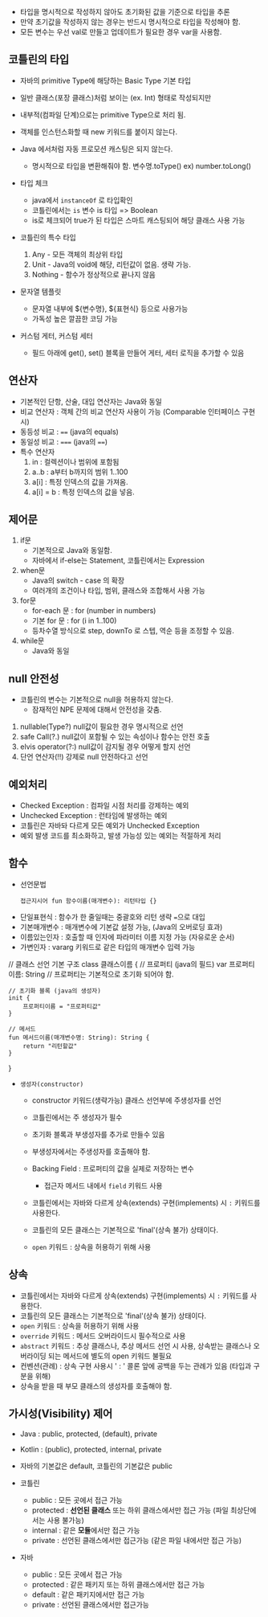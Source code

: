 - 타입을 명시적으로 작성하지 않아도 초기화된 값을 기준으로 타입을 추론
- 만약 초기값을 작성하지 않는 경우는 반드시 명시적으로 타입을 작성해야 함.
- 모든 변수는 우선 val로 만들고 업데이트가 필요한 경우 var을 사용함.

## 코틀린의 타입
- 자바의 primitive Type에 해당하는 Basic Type 기본 타입
- 일반 클래스(포장 클래스)처럼 보이는 (ex. Int) 형태로 작성되지만
- 내부적(컴파일 단계)으로는 primitive Type으로 처리 됨.
- 객체를 인스턴스화할 때 new 키워드를 붙이지 않는다.
- Java 에서처럼 자동 프로모션 캐스팅은 되지 않는다.
    - 명시적으로 타입을 변환해줘야 함. 변수명.toType() ex) number.toLong()
- 타입 체크
    - java에서 `instanceOf` 로 타입확인
    - 코틀린에서는 `is`  변수 is 타입 => Boolean
    - is로 체크되어 true가 된 타입은 스마트 캐스팅되어 해당 클래스 사용 가능
- 코틀린의 특수 타입
    1. Any - 모든 객체의 최상위 타입
    2. Unit - Java의 void에 해당, 리턴값이 없음. 생략 가능.
    3. Nothing - 함수가 정상적으로 끝나지 않음
- 문자열 템플릿
    - 문자열 내부에 ${변수명}, ${표현식} 등으로 사용가능
    - 가독성 높은 깔끔한 코딩 가능

- 커스텀 게터, 커스텀 세터
    - 필드 아래에 get(), set() 블록을 만들어 게터, 세터 로직을 추가할 수 있음

## 연산자
- 기본적인 단항, 산술, 대입 연산자는 Java와 동일
- 비교 연산자 : 객체 간의 비교 연산자 사용이 가능 (Comparable 인터페이스 구현시)
- 동등성 비교 : `==`  (java의 equals)
- 동일성 비교 : `===` (java의 `==`)
- 특수 연산자
    1. in : 컬렉션이나 범위에 포함됨
    2. a..b : a부터 b까지의 범위 1..100
    3. a[i] : 특정 인덱스의 값을 가져옴.
    4. a[i] = b : 특정 인덱스의 값을 넣음. 

## 제어문
1. if문
   - 기본적으로 Java와 동일함.
   - 자바에서 if-else는 Statement, 코틀린에서는 Expression
2. when문
   - Java의 switch - case 의 확장
   - 여러개의 조건이나 타입, 범위, 클래스와 조합해서 사용 가능
3. for문
   - for-each 문 : for (number in numbers)
   - 기본 for 문 : for (i in 1..100)
    - 등차수열 방식으로 step, downTo 로 스텝, 역순 등을 조정할 수 있음.
4. while문
   - Java와 동일

## null 안전성
-  코틀린의 변수는 기본적으로 null을 허용하지 않는다.
    -  잠재적인 NPE 문제에 대해서 안전성을 갖춤.
1. nullable(Type?) null값이 필요한 경우 명시적으로 선언
2. safe Call(?.)  null값이 포함될 수 있는 속성이나 함수는 안전 호출
3. elvis operator(?:) null값이 감지될 경우 어떻게 할지 선언
4. 단언 연산자(!!)  강제로 null 안전하다고 선언 

## 예외처리
- Checked Exception : 컴파일 시점 처리를 강제하는 예외
- Unchecked Exception : 런타임에 발생하는 예외
- 코틀린은 자바돠 다르게 모든 예외가 Unchecked Exception
- 예외 발생 코드를 최소화하고, 발생 가능성 있는 예외는 적절하게 처리

## 함수
- 선언문법
  ```
  접근지시어 fun 함수이름(매개변수): 리턴타입 {}
  ```
- 단일표현식 : 함수가 한 줄일때는 중괄호와 리턴 생략 `=`으로 대입
- 기본매개변수 : 매개변수에 기본값 설정 가능, (Java의 오버로딩 효과)
- 이름있는인자 : 호출할 때 인자에 파라미터 이름 지정 가능 (자유로운 순서)
- 가변인자 : vararg 키워드로 같은 타입의 매개변수 입력 가능

// 클래스 선언 기본 구조
class 클래스이름 {
// 프로퍼티 (java의 필드)
var 프로퍼티이름: String      // 프로퍼티는 기본적으로 초기화 되어야 함.

    // 초기화 블록 (java의 생성자)
    init {
        프로퍼티이름 = "프로퍼티값"
    }

    // 메서드
    fun 메서드이름(매개변수명: String): String {
        return "리턴할값"
    }
}

- `생성자(constructor)`
    - constructor 키워드(생략가능) 클래스 선언부에 주생성자를 선언
    - 코틀린에서는 주 생성자가 필수
    - 초기화 블록과 부생성자를 추가로 만들수 있음
    - 부생성자에서는 주생성자를 호출해야 함.

  - Backing Field : 프로퍼티의 값을 실제로 저장하는 변수
      - 접근자 메서드 내에서 `field` 키워드 사용

  - 코틀린에서는 자바와 다르게 상속(extends) 구현(implements) 시 `:` 키워드를 사용한다.
  - 코틀린의 모든 클래스는 기본적으로 'final'(상속 불가) 상태이다.
  - `open` 키워드 : 상속을 허용하기 위해 사용

## 상속
- 코틀린에서는 자바와 다르게 상속(extends) 구현(implements) 시 `:` 키워드를 사용한다.
- 코틀린의 모든 클래스는 기본적으로 'final'(상속 불가) 상태이다.
- `open` 키워드 : 상속을 허용하기 위해 사용
- `override` 키워드 : 메서드 오버라이드시 필수적으로 사용
- `abstract` 키워드 : 추상 클래스나, 추상 메서드 선언 시 사용,
  상속받는 클래스나 오버라이딩 되는 메서드에 별도의 open 키워드 불필요
- 컨벤션(관례) : 상속 구현 사용시 ' : ' 콜론 앞에 공백을 두는 관례가 있음 (타입과 구분을 위해)
- 상속을 받을 때 부모 클래스의 생성자를 호출해야 함. 

## 가시성(Visibility) 제어
- Java : public, protected, (default), private
- Kotlin : (public), protected, internal, private
- 자바의 기본값은 default, 코틀린의 기본값은 public

- 코틀린
    - public : 모든 곳에서 접근 가능
    - protected : **선언된 클래스** 또는 하위 클래스에서만 접근 가능
      (파일 최상단에서는 사용 불가능)
    - internal : 같은 **모듈**에서만 접근 가능
    - private : 선언된 클래스에서만 접근가능
      (같은 파일 내에서만 접근 가능)

- 자바
    - public : 모든 곳에서 접근 가능
    - protected : 같은 패키지 또는 하위 클래스에서만 접근 가능
    - default : 같은 패키지에서만 접근 가능
    - private : 선언된 클래스에서만 접근가능

